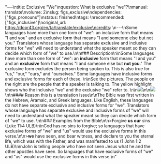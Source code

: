"---\ntitle: Exclusive \"We\"\nquestion: What is exclusive \"we\"?\nmanual: translate\nvolume: 2\nslug: figs_exclusive\ndependencies: [\"figs_pronouns\"]\nstatus:  finished\ntags: \nrecommended: [\"figs_inclusive\"]\noriginal_url: https://door43.org/en/ta/translate/exclusive\ncredits: \n---\nSome languages have more than one form of \"we\": an inclusive form that means \"I and you\" and an exclusive form that means \"I and someone else but not you.\" Translators whose language has separate exclusive and inclusive forms for \"we\" will need to understand what the speaker meant so they can decide which form of \"we\" to use.\n\n### Description\n\nSome languages have more than one form of \"we\": an **inclusive** form that means \"I and you\" and an **exclusive** form that means \"I and someone else but __not you__.\" The exclusive form excludes the person being spoken to. This is also true for \"us,\" \"our,\" \"ours,\" and \"ourselves.\" Some languages have inclusive forms and exclusive forms for each of these. \n\nSee the pictures. The people on the right are the people that the speaker is talking to. The yellow highlight shows who the inclusive \"we\" and the exclusive \"we\" refer to. \n\n![](http://cdn.door43.org/ta/jpg/vocabulary/we_us_inclusive.jpg)\n\n![](http://cdn.door43.org/ta/jpg/vocabulary/we_us_exclusive.jpg)\n\n#### Reason this is a translation issue\n\nThe Bible was first written in the Hebrew, Aramaic, and Greek languages. Like English, these languages do not have separate exclusive and inclusive forms for \"we\". Translators whose language has separate exclusive and inclusive forms of \"we\" will need to understand what the speaker meant so they can decide which form of \"we\" to use. \n\n### Examples from the Bible\n\n>Forgive __us__ __our__ sins (Luke 11:4 ULB)\n\nGod has no sins to forgive; so languages that have exclusive forms of \"we\" and \"us\" would use the exclusive forms in this verse.\n\n>__we__ have seen, and bear witness, and declare to you the eternal life, which was with the Father, and was manifested to us (1 John 1:2 ULB)\n\nJohn is telling people who have not seen Jesus what he and the other apostles have seen. So languages that have exclusive forms of \"we\" and \"us\" would use the exclusive forms in this verse.\n"
